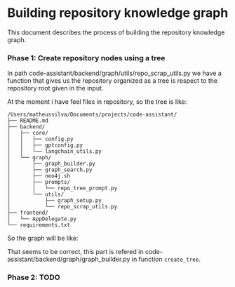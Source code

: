 # Building repository knowledge graph

This document describes the process of building the repository knowledge graph.

### Phase 1: Create repository nodes using a tree

In path code-assistant/backend/graph/utils/repo_scrap_utils.py we have a function that gives us the repository organized as a tree is respect to the repository root given in the input.

At the moment i have feel files in repository, so the tree is like:
```
/Users/matheussilva/Documents/projects/code-assistant/
├── README.md
├── backend/
│   ├── core/
│   │   ├── config.py
│   │   ├── gptconfig.py
│   │   └── langchain_utils.py
│   └── graph/
│       ├── graph_builder.py
│       ├── graph_search.py
│       ├── neo4j.sh
│       ├── prompts/
│       │   └── repo_tree_prompt.py
│       └── utils/
│           ├── graph_setup.py
│           └── repo_scrap_utils.py
├── frontend/
│   └── AppDelegate.py
└── requirements.txt
```
So the graph will be like: 

That seems to be correct, this part is refered in code-assistant/backend/graph/graph_builder.py in function `create_tree`.

### Phase 2: TODO
